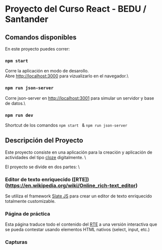 # Proyecto del Curso React - BEDU / Santander

## Comandos disponibles

En este proyecto puedes correr:

### `npm start`

Corre la aplicación en modo de desarollo.\
Abre [http://localhost:3000](http://localhost:3000) para vizualizarlo en el navegador.\


### `npm run json-server`

Corre json-server en [http://localhost:3001](http://localhost:3001) para simular un servidor y base de datos.\


### `npm run dev`

Shortcut de los comandos `npm start ` & `npm run json-server`


## Descripción del Proyecto

Este proyecto consiste en una aplicación para la creación y aplicación de actividades del tipo [cloze](https://en.wikipedia.org/wiki/Cloze_test) digitalmente. \

El proyecto se divide en dos partes: \

### Editor de texto enriquecido ([RTE])(https://en.wikipedia.org/wiki/Online_rich-text_editor)

Se utiliza el framework [Slate JS](https://docs.slatejs.org/) para crear un editor de texto enriquecido totalmente customizable.

### Página de práctica

Esta página traduce todo el contenido del [RTE](https://en.wikipedia.org/wiki/Online_rich-text_editor) a una versión interactiva que se pueda contestar usando elementos HTML nativos (select, input, etc.)

### Capturas

